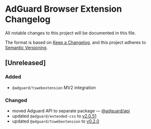 # AdGuard Browser Extension Changelog

All notable changes to this project will be documented in this file.

The format is based on [Keep a Changelog](https://keepachangelog.com/en/1.0.0/),
and this project adheres to [Semantic Versioning](https://semver.org/spec/v2.0.0.html).


## [Unreleased]

### Added
- `@adguard/tswebextension` MV2 integration

### Changed
- moved Adguard API to separate package — [@adguard/api](https://www.npmjs.com/package/@adguard/api)
- updated `@adguard/extended-css` to [v2.0.51](https://github.com/AdguardTeam/ExtendedCss/blob/master/CHANGELOG.md#v2051)
- updated `@adguard/tswebextension` to [v0.2.0](https://github.com/AdguardTeam/tsurlfilter/blob/master/packages/tswebextension/CHANGELOG.md#020---2023-05-23)
